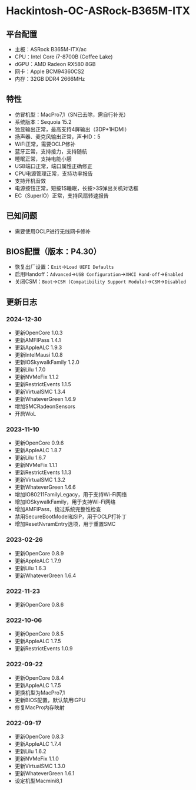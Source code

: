 # Hackintosh-OC-ASRock-B365M-ITX

## 平台配置

* 主板：ASRock B365M-ITX/ac
* CPU：Intel Core i7-8700B (Coffee Lake)
* dGPU：AMD Radeon RX580 8GB
* 网卡：Apple BCM94360CS2
* 内存：32GB DDR4 2666MHz

## 特性

* 仿冒机型：MacPro7,1（SN已去除，需自行补充）
* 系统版本：Sequoia 15.2
* 独显输出正常，最高支持4屏输出（3DP+1HDMI）
* 扬声器、麦克风输出正常，声卡ID：5
* WiFi正常，需要OCLP修补
* 蓝牙正常，支持接力，支持随航
* 睡眠正常，支持电能小憩
* USB端口正常，端口属性正确修正
* CPU电源管理正常，支持功率报告
* 支持开机音效
* 电源按钮正常，短按1S睡眠，长按>3S弹出关机对话框
* EC（SuperIO）正常，支持风扇转速报告

## 已知问题

* 需要使用OCLP进行无线网卡修补

## BIOS配置（版本：P4.30）

* 恢复出厂设置：`Exit`->`Load UEFI Defaults`
* 启用Handoff：`Advanced`->`USB Configuration`->`XHCI Hand-off`->`Enabled`
* 关闭CSM：`Boot`->`CSM (Compatibility Support Module)`->`CSM`->`Disabled`

## 更新日志

### 2024-12-30

* 更新OpenCore 1.0.3
* 更新AMFIPass 1.4.1
* 更新AppleALC 1.9.3
* 更新IntelMausi 1.0.8
* 更新IOSkywalkFamily 1.2.0
* 更新Lilu 1.7.0
* 更新NVMeFix 1.1.2
* 更新RestrictEvents 1.1.5
* 更新VirtualSMC 1.3.4
* 更新WhateverGreen 1.6.9
* 增加SMCRadeonSensors
* 开启WoL

### 2023-11-10

* 更新OpenCore 0.9.6
* 更新AppleALC 1.8.7
* 更新Lilu 1.6.7
* 更新NVMeFix 1.1.1
* 更新RestrictEvents 1.1.3
* 更新VirtualSMC 1.3.2
* 更新WhateverGreen 1.6.6
* 增加IO80211FamilyLegacy，用于支持Wi-Fi网络
* 增加IOSkywalkFamily，用于支持Wi-Fi网络
* 增加AMFIPass，绕过系统完整性检查
* 禁用SecureBootModel和SIP，用于OCLP打补丁
* 增加ResetNvramEntry选项，用于重置SMC

### 2023-02-26

* 更新OpenCore 0.8.9
* 更新AppleALC 1.7.9
* 更新Lilu 1.6.3
* 更新WhateverGreen 1.6.4

### 2022-11-23

* 更新OpenCore 0.8.6

### 2022-10-06

* 更新OpenCore 0.8.5
* 更新AppleALC 1.7.5
* 更新RestrictEvents 1.0.9

### 2022-09-22

* 更新OpenCore 0.8.4
* 更新AppleALC 1.7.5
* 更换机型为MacPro7,1
* 更新BIOS配置，默认禁用iGPU
* 修复MacPro内存映射

### 2022-09-17

* 更新OpenCore 0.8.3
* 更新AppleALC 1.7.4
* 更新Lilu 1.6.2
* 更新NVMeFix 1.1.0
* 更新VirtualSMC 1.3.0
* 更新WhateverGreen 1.6.1
* 设定机型Macmini8,1
